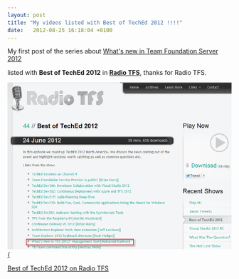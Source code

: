 ```yaml
---
layout: post
title: "My videos listed with Best of TechEd 2012 !!!!"
date:   2012-08-25 16:18:04 +0100
---
```


My first post of the series about [What\'s new in Team Foundation Server 2012](https://mohamedradwan.com/posts/whats-new-in-tfs-2012-management-tool/ "What's new in Team Foundation Server 2012")

listed with **Best of TechEd 2012** in [**Radio TFS**](http://www.radiotfs.com/Show/44/BestofTechEd2012 "Radio TFS"),
thanks for Radio TFS.

[![](/assets/images/2012/08/radi-tfs.png "Radi-TFS"){](/assets/images/2012/08/radi-tfs.png)

[Best of TechEd 2012 on Radio TFS](http://www.radiotfs.com/Show/44/BestofTechEd2012 "Best of TechEd 2012 on Radio TFS")


